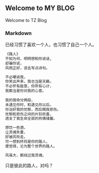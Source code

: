 ## Welcome to MY BLOG
Welcome to TZ Blog

### Markdown

已经习惯了喜欢一个人，也习惯了自己一个人。

```markdown
《路人》
不知为何，明明想和你说话,
却骗你说，
风雨正好，该去写点诗句。

不必嘲讽我，
你笑出声来，我也当是天籁。
不必怀有敌意，你所有心计，
我都当是你对我的心意。
　　
我的宿命分两段，
未遇见你时，和遇见你以后。
你治好我的忧郁，而后赐我悲伤。
忧郁和悲伤之间的片刻欢喜，
透支了我生命全部的热情储蓄。

想饮一些酒，
让灵魂失重，
好被风吹走。
可一想到终将是你的路人，
便觉得，沦为整个世界的路人。

风虽大，都绕过我灵魂。
```

只是彼此的路人，对吗？

